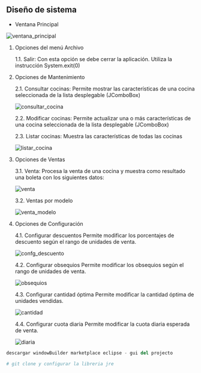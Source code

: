 
## Diseño de sistema

  -  Ventana Principal
  
   ![ventana_principal](https://github.com/hermezHK/SISTEMA_VENTAS_COCINAS-BANMEI.SAC-JAVA-SWING/assets/113315995/47384806-2616-4491-910e-f16af93906dd)

  1. Opciones del menú Archivo

     1.1. Salir: Con esta opción se debe cerrar la aplicación. Utiliza la instrucción System.exit(0)

  2. Opciones de Mantenimiento
     
     2.1. Consultar cocinas: Permite mostrar las características de una cocina seleccionada de la lista desplegable (JComboBox)

     ![consultar_cocina](https://github.com/hermezHK/SISTEMA_VENTAS_COCINAS-BANMEI.SAC-JAVA-SWING/assets/113315995/46ebf7aa-a6a1-4dfb-b557-c331f5741745)

     2.2. Modificar cocinas: Permite actualizar una o más características de una cocina seleccionada de la lista desplegable (JComboBox)

     2.3. Listar cocinas: Muestra las características de todas las cocinas

     ![listar_cocina](https://github.com/hermezHK/SISTEMA_VENTAS_COCINAS-BANMEI.SAC-JAVA-SWING/assets/113315995/b64deb5f-a2d7-494f-84fb-df13e50bc03f)

  3. Opciones de Ventas

      3.1. Venta: Procesa la venta de una cocina y muestra como resultado una boleta con los siguientes datos:

     ![venta](https://github.com/hermezHK/SISTEMA_VENTAS_COCINAS-BANMEI.SAC-JAVA-SWING/assets/113315995/f5f6c618-8ff5-46d3-a449-148575c09894)

     3.2. Ventas por modelo

     ![venta_modelo](https://github.com/hermezHK/SISTEMA_VENTAS_COCINAS-BANMEI.SAC-JAVA-SWING/assets/113315995/9a260805-4b19-46bd-a7cc-aca829dcae6a)

 4. Opciones de Configuración

    4.1. Configurar descuentos Permite modificar los porcentajes de descuento según el rango de unidades de venta.

    ![confg_descuento](https://github.com/hermezHK/SISTEMA_VENTAS_COCINAS-BANMEI.SAC-JAVA-SWING/assets/113315995/effdc838-c5e1-41dd-aeda-0c85b97488de)

    4.2. Configurar obsequios Permite modificar los obsequios según el rango de unidades de venta.

    ![obsequios](https://github.com/hermezHK/SISTEMA_VENTAS_COCINAS-BANMEI.SAC-JAVA-SWING/assets/113315995/4fc922e6-49f8-4e5c-9bcf-0387f87a9a61)

    4.3. Configurar cantidad óptima Permite modificar la cantidad óptima de unidades vendidas.

    ![cantidad](https://github.com/hermezHK/SISTEMA_VENTAS_COCINAS-BANMEI.SAC-JAVA-SWING/assets/113315995/a11e4b45-4f36-47b8-ba8b-ae2c9d09dd21)

    4.4. Configurar cuota diaria Permite modificar la cuota diaria esperada de venta.

    ![diaria](https://github.com/hermezHK/SISTEMA_VENTAS_COCINAS-BANMEI.SAC-JAVA-SWING/assets/113315995/6676c612-8633-4b1f-9151-c994320be7e9)


   ```python
descargar windowBuilder marketplace eclipse - gui del projecto 

# git clone y configurar la libreria jre 
```





